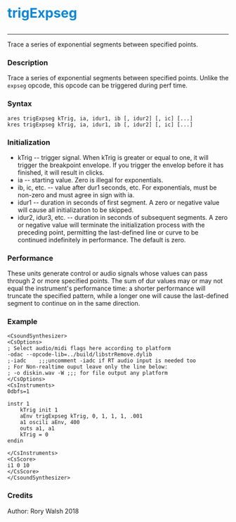 <p style="font-size:30px;color:hsl(204, 90%, 45%)"><b>trigExpseg</b></p>

----
Trace a series of exponential segments between specified points.

### Description
Trace a series of exponential segments between specified points. Unlike the `expseg` opcode, this opcode can be triggered during perf time.

### Syntax
```csound
ares trigExpseg kTrig, ia, idur1, ib [, idur2] [, ic] [...]
kres trigExpseg kTrig, ia, idur1, ib [, idur2] [, ic] [...]
```

### Initialization

* kTrig -- trigger signal. When kTrig is greater or equal to one, it will trigger the breakpoint envelope. If you trigger the envelop before it has finished, it will result in clicks. 
* ia -- starting value. Zero is illegal for exponentials. 
* ib, ic, etc. -- value after dur1 seconds, etc. For exponentials, must be non-zero and must agree in sign with ia.
* idur1 -- duration in seconds of first segment. A zero or negative value will cause all initialization to be skipped.
* idur2, idur3, etc. -- duration in seconds of subsequent segments. A zero or negative value will terminate the initialization process with the preceding point, permitting the last-defined line or curve to be continued indefinitely in performance. The default is zero.

### Performance

These units generate control or audio signals whose values can pass through 2 or more specified points. The sum of dur values may or may not equal the instrument's performance time: a shorter performance will truncate the specified pattern, while a longer one will cause the last-defined segment to continue on in the same direction.

### Example

```csound
<CsoundSynthesizer>
<CsOptions>
; Select audio/midi flags here according to platform
-odac --opcode-lib=../build/libstrRemove.dylib 
;-iadc    ;;;uncomment -iadc if RT audio input is needed too
; For Non-realtime ouput leave only the line below:
; -o diskin.wav -W ;;; for file output any platform
</CsOptions>
<CsInstruments>
0dbfs=1

instr 1
    kTrig init 1
    aEnv trigExpseg kTrig, 0, 1, 1, 1, .001
    a1 oscili aEnv, 400
    outs a1, a1
    kTrig = 0
endin

</CsInstruments>
<CsScore>
i1 0 10
</CsScore>
</CsoundSynthesizer>
```

### Credits
Author: Rory Walsh
2018
